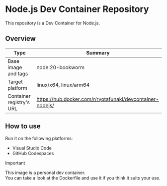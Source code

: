 # Node.js Dev Container Repository

This repository is a Dev Container for Node.js.

## Overview

| Type | Summary |
| --- | --- |
| Base image and tags | node:20-bookworm |
| Target platform | linux/x64, linux/arm64 |
| Container registry's URL | https://hub.docker.com/r/ryotafunaki/devcontainer-nodejs/ |

## How to use

Run it on the following platforms:
- Visual Studio Code
- GitHub Codespaces

> [!IMPORTANT]  
> This image is a personal dev container.  
> You can take a look at the Dockerfile and use it if you think it suits your use.

